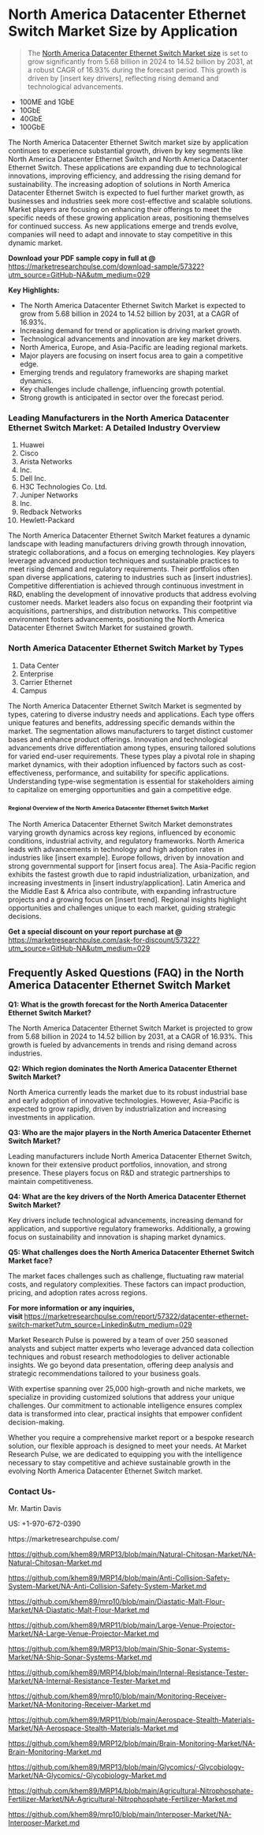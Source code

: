 <h1>North America Datacenter Ethernet Switch Market&nbsp;Size by Application</h1><blockquote><p>The <a href="https://marketresearchpulse.com/download-sample/57322?utm_source=GitHub-NA&amp;utm_medium=029">North America Datacenter Ethernet Switch Market size</a> is set to grow significantly from 5.68 billion in 2024 to 14.52 billion by 2031, at a robust CAGR of 16.93% during the forecast period. This growth is driven by [insert key drivers], reflecting rising demand and technological advancements.</p></blockquote><ul><li>100ME and 1GbE<li> 10GbE<li> 40GbE<li> 100GbE</li></ul><p>The North America Datacenter Ethernet Switch market size by application continues to experience substantial growth, driven by key segments like North America Datacenter Ethernet Switch and North America Datacenter Ethernet Switch. These applications are expanding due to technological innovations, improving efficiency, and addressing the rising demand for sustainability. The increasing adoption of solutions in North America Datacenter Ethernet Switch is expected to fuel further market growth, as businesses and industries seek more cost-effective and scalable solutions. Market players are focusing on enhancing their offerings to meet the specific needs of these growing application areas, positioning themselves for continued success. As new applications emerge and trends evolve, companies will need to adapt and innovate to stay competitive in this dynamic market.</p><p><strong>Download your PDF sample copy in full at @ </strong><a href="https://marketresearchpulse.com/download-sample/57322?utm_source=GitHub-NA&amp;utm_medium=029">https://marketresearchpulse.com/download-sample/57322?utm_source=GitHub-NA&amp;utm_medium=029</a></p><p><strong>Key Highlights: </strong></p><ul><li>The North America Datacenter Ethernet Switch Market is expected to grow from 5.68 billion in 2024 to 14.52 billion by 2031, at a CAGR of 16.93%.</li><li>Increasing demand for trend or application is driving market growth.</li><li>Technological advancements and innovation are key market drivers.</li><li>North America, Europe, and Asia-Pacific are leading regional markets.</li><li>Major players are focusing on insert focus area to gain a competitive edge.</li><li>Emerging trends and regulatory frameworks are shaping market dynamics.</li><li>Key challenges include challenge, influencing growth potential.</li><li>Strong growth is anticipated in sector over the forecast period.</li></ul><h3>Leading Manufacturers in the North America Datacenter Ethernet Switch Market: A Detailed Industry Overview</h3><ol><li>Huawei</li><li>Cisco</li><li>Arista Networks</li><li>Inc.</li><li>Dell Inc.</li><li>H3C Technologies Co. Ltd.</li><li>Juniper Networks</li><li>Inc.</li><li>Redback Networks</li><li>Hewlett-Packard</li></ol><div class="flex max-w-full flex-col flex-grow"><div class="min-h-8 text-message flex w-full flex-col items-end gap-2 whitespace-normal break-words [.text-message+&amp;]:mt-5" dir="auto" data-message-author-role="assistant" data-message-id="fd8432e4-4910-450d-b182-61b7bfb0a01f" data-message-model-slug="gpt-4o"><div class="flex w-full flex-col gap-1 empty:hidden first:pt-[3px]"><div class="markdown prose w-full break-words dark:prose-invert light"><p>The North America Datacenter Ethernet Switch Market features a dynamic landscape with leading manufacturers driving growth through innovation, strategic collaborations, and a focus on emerging technologies. Key players leverage advanced production techniques and sustainable practices to meet rising demand and regulatory requirements. Their portfolios often span diverse applications, catering to industries such as [insert industries]. Competitive differentiation is achieved through continuous investment in R&amp;D, enabling the development of innovative products that address evolving customer needs. Market leaders also focus on expanding their footprint via acquisitions, partnerships, and distribution networks. This competitive environment fosters advancements, positioning the North America Datacenter Ethernet Switch Market for sustained growth.</p></div></div></div></div><h3>North America Datacenter Ethernet Switch Market by Types</h3><ol><li>Data Center<li> Enterprise<li> Carrier Ethernet<li> Campus</li></ol><div class="flex max-w-full flex-col flex-grow"><div class="min-h-8 text-message flex w-full flex-col items-end gap-2 whitespace-normal break-words [.text-message+&amp;]:mt-5" dir="auto" data-message-author-role="assistant" data-message-id="084470be-0bb7-4664-bddf-5156b4f41249" data-message-model-slug="gpt-4o-mini"><div class="flex w-full flex-col gap-1 empty:hidden first:pt-[3px]"><div class="markdown prose w-full break-words dark:prose-invert light"><p>The North America Datacenter Ethernet Switch Market is segmented by types, catering to diverse industry needs and applications. Each type offers unique features and benefits, addressing specific demands within the market. The segmentation allows manufacturers to target distinct customer bases and enhance product offerings. Innovation and technological advancements drive differentiation among types, ensuring tailored solutions for varied end-user requirements. These types play a pivotal role in shaping market dynamics, with their adoption influenced by factors such as cost-effectiveness, performance, and suitability for specific applications. Understanding type-wise segmentation is essential for stakeholders aiming to capitalize on emerging opportunities and gain a competitive edge.</p></div></div></div></div><h3><span style="font-size: 11px;">Regional Overview of the North America Datacenter Ethernet Switch Market</span></h3><div class="flex max-w-full flex-col flex-grow"><div class="min-h-8 text-message flex w-full flex-col items-end gap-2 whitespace-normal break-words [.text-message+&amp;]:mt-5" dir="auto" data-message-author-role="assistant" data-message-id="e9038762-ce64-4e30-91c9-9bd413514231" data-message-model-slug="gpt-4o-mini"><div class="flex w-full flex-col gap-1 empty:hidden first:pt-[3px]"><div class="markdown prose w-full break-words dark:prose-invert light"><p>The North America Datacenter Ethernet Switch Market demonstrates varying growth dynamics across key regions, influenced by economic conditions, industrial activity, and regulatory frameworks. North America leads with advancements in technology and high adoption rates in industries like [insert example]. Europe follows, driven by innovation and strong governmental support for [insert focus area]. The Asia-Pacific region exhibits the fastest growth due to rapid industrialization, urbanization, and increasing investments in [insert industry/application]. Latin America and the Middle East &amp; Africa also contribute, with expanding infrastructure projects and a growing focus on [insert trend]. Regional insights highlight opportunities and challenges unique to each market, guiding strategic decisions.</p></div></div></div></div><p><strong>Get a special discount on your report purchase at @ </strong><a href="https://marketresearchpulse.com/ask-for-discount/57322?utm_source=GitHub-NA&amp;utm_medium=029">https://marketresearchpulse.com/ask-for-discount/57322?utm_source=GitHub-NA&amp;utm_medium=029</a></p><h2>Frequently Asked Questions (FAQ) in the North America Datacenter Ethernet Switch Market</h2><p><strong>Q1: What is the growth forecast for the North America Datacenter Ethernet Switch Market?</strong></p><p>The North America Datacenter Ethernet Switch Market is projected to grow from 5.68 billion in 2024 to 14.52 billion by 2031, at a CAGR of 16.93%. This growth is fueled by advancements in trends and rising demand across industries.</p><p><strong>Q2: Which region dominates the North America Datacenter Ethernet Switch Market?</strong></p><p>North America currently leads the market due to its robust industrial base and early adoption of innovative technologies. However, Asia-Pacific is expected to grow rapidly, driven by industrialization and increasing investments in application.</p><p><strong>Q3: Who are the major players in the North America Datacenter Ethernet Switch Market?</strong></p><p>Leading manufacturers include North America Datacenter Ethernet Switch, known for their extensive product portfolios, innovation, and strong presence. These players focus on R&amp;D and strategic partnerships to maintain competitiveness.</p><p><strong>Q4: What are the key drivers of the North America Datacenter Ethernet Switch Market?</strong></p><p>Key drivers include technological advancements, increasing demand for application, and supportive regulatory frameworks. Additionally, a growing focus on sustainability and innovation is shaping market dynamics.</p><p><strong>Q5: What challenges does the North America Datacenter Ethernet Switch Market face?</strong></p><p>The market faces challenges such as challenge, fluctuating raw material costs, and regulatory complexities. These factors can impact production, pricing, and adoption rates across regions.</p><p><strong>For more information or any inquiries, visit&nbsp;</strong><a href="https://marketresearchpulse.com/report/57322/datacenter-ethernet-switch-market?utm_source=Linkedin&utm_medium=029">https://marketresearchpulse.com/report/57322/datacenter-ethernet-switch-market?utm_source=Linkedin&utm_medium=029</a></p><p>Market Research Pulse is powered by a team of over 250 seasoned analysts and subject matter experts who leverage advanced data collection techniques and robust research methodologies to deliver actionable insights. We go beyond data presentation, offering deep analysis and strategic recommendations tailored to your business goals.</p><p>With expertise spanning over 25,000 high-growth and niche markets, we specialize in providing customized solutions that address your unique challenges. Our commitment to actionable intelligence ensures complex data is transformed into clear, practical insights that empower confident decision-making.</p><p>Whether you require a comprehensive market report or a bespoke research solution, our flexible approach is designed to meet your needs. At Market Research Pulse, we are dedicated to equipping you with the intelligence necessary to stay competitive and achieve sustainable growth in the evolving North America Datacenter Ethernet Switch market.</p><h3><strong>Contact Us-</strong></h3><p>Mr. Martin Davis</p><p>US: +1-970-672-0390</p><p>https://marketresearchpulse.com/</p><p><a href="https://github.com/khem89/MRP13/blob/main/Natural-Chitosan-Market/NA-Natural-Chitosan-Market.md">https://github.com/khem89/MRP13/blob/main/Natural-Chitosan-Market/NA-Natural-Chitosan-Market.md</a></p><p><a href="https://github.com/khem89/MRP14/blob/main/Anti-Collision-Safety-System-Market/NA-Anti-Collision-Safety-System-Market.md">https://github.com/khem89/MRP14/blob/main/Anti-Collision-Safety-System-Market/NA-Anti-Collision-Safety-System-Market.md</a></p><p><a href="https://github.com/khem89/mrp10/blob/main/Diastatic-Malt-Flour-Market/NA-Diastatic-Malt-Flour-Market.md">https://github.com/khem89/mrp10/blob/main/Diastatic-Malt-Flour-Market/NA-Diastatic-Malt-Flour-Market.md</a></p><p><a href="https://github.com/khem89/MRP11/blob/main/Large-Venue-Projector-Market/NA-Large-Venue-Projector-Market.md">https://github.com/khem89/MRP11/blob/main/Large-Venue-Projector-Market/NA-Large-Venue-Projector-Market.md</a></p><p><a href="https://github.com/khem89/MRP13/blob/main/Ship-Sonar-Systems-Market/NA-Ship-Sonar-Systems-Market.md">https://github.com/khem89/MRP13/blob/main/Ship-Sonar-Systems-Market/NA-Ship-Sonar-Systems-Market.md</a></p><p><a href="https://github.com/khem89/MRP14/blob/main/Internal-Resistance-Tester-Market/NA-Internal-Resistance-Tester-Market.md">https://github.com/khem89/MRP14/blob/main/Internal-Resistance-Tester-Market/NA-Internal-Resistance-Tester-Market.md</a></p><p><a href="https://github.com/khem89/mrp10/blob/main/Monitoring-Receiver-Market/NA-Monitoring-Receiver-Market.md">https://github.com/khem89/mrp10/blob/main/Monitoring-Receiver-Market/NA-Monitoring-Receiver-Market.md</a></p><p><a href="https://github.com/khem89/MRP11/blob/main/Aerospace-Stealth-Materials-Market/NA-Aerospace-Stealth-Materials-Market.md">https://github.com/khem89/MRP11/blob/main/Aerospace-Stealth-Materials-Market/NA-Aerospace-Stealth-Materials-Market.md</a></p><p><a href="https://github.com/khem89/MRP12/blob/main/Brain-Monitoring-Market/NA-Brain-Monitoring-Market.md">https://github.com/khem89/MRP12/blob/main/Brain-Monitoring-Market/NA-Brain-Monitoring-Market.md</a></p><p><a href="https://github.com/khem89/MRP13/blob/main/Glycomics/-Glycobiology-Market/NA-Glycomics/-Glycobiology-Market.md">https://github.com/khem89/MRP13/blob/main/Glycomics/-Glycobiology-Market/NA-Glycomics/-Glycobiology-Market.md</a></p><p><a href="https://github.com/khem89/MRP14/blob/main/Agricultural-Nitrophosphate-Fertilizer-Market/NA-Agricultural-Nitrophosphate-Fertilizer-Market.md">https://github.com/khem89/MRP14/blob/main/Agricultural-Nitrophosphate-Fertilizer-Market/NA-Agricultural-Nitrophosphate-Fertilizer-Market.md</a></p><p><a href="https://github.com/khem89/mrp10/blob/main/Interposer-Market/NA-Interposer-Market.md">https://github.com/khem89/mrp10/blob/main/Interposer-Market/NA-Interposer-Market.md</a></p>
